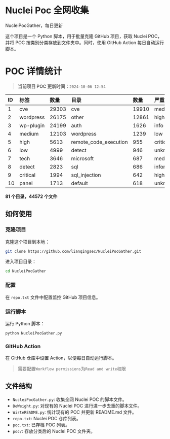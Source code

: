 # Nuclei Poc 全网收集
NucleiPocGather，每日更新

这个项目是一个 Python 脚本，用于批量克隆 GitHub 项目，获取 Nuclei POC，并将 POC 按类别分类存放到文件夹中。同时，使用 GitHub Action 每日自动运行脚本。
# POC 详情统计

> **当前项目 POC 更新时间：**`2024-10-06 12:54`

| ID | 标签      | 数量 | 目录       | 数量 | 严重性   | 数量 |
|:---| :-------- | :--- | :--------- | :--- | :------- | :--- |
| 1 | cve | 29303 | cve | 19910 | medium | 15608 |
| 2 | wordpress | 26175 | other | 12861 | high | 10646 |
| 3 | wp-plugin | 24199 | auth | 1626 | info | 8280 |
| 4 | medium | 12103 | wordpress | 1239 | low | 6055 |
| 5 | high | 5613 | remote_code_execution | 955 | critical | 4778 |
| 6 | low | 4999 | detect | 946 | unknown | 69 |
| 7 | tech | 3646 | microsoft | 687 | meduim | 5 |
| 8 | detect | 2823 | sql | 686 | informative | 4 |
| 9 | critical | 1994 | sql_injection | 642 | hight | 3 |
| 10 | panel | 1713 | default | 618 | unknnown | 1 |

**81 个目录，44572 个文件**
## 如何使用

### 克隆项目

克隆这个项目到本地：

```bash
git clone https://github.com/lianqingsec/NucleiPocGather.git
```

进入项目目录：

```bash
cd NucleiPocGather
```

### 配置

在 `repo.txt` 文件中配置监控 GitHub 项目信息。

### 运行脚本

运行 Python 脚本：

```bash
python NucleiPocGather.py
```

### GitHub Action

在 GitHub 仓库中设置 Action，以便每日自动运行脚本。

> 需要配置`Workflow permissions`为`Read and write`权限

## 文件结构

- `NucleiPocGather.py`: 收集全网 Nuclei POC 的脚本文件。
- `DeWeight.py`: 对现有的 Nuclei POC 进行进一步去重的脚本文件。
- `WirteREADME.py`: 统计现有的 POC 并更新 README.md 文件。
- `repo.txt`: Nuclei POC 仓库列表。
- `poc.txt`: 已存档 POC 列表。
- `poc/`: 存放分类后的 Nuclei POC 文件夹。

